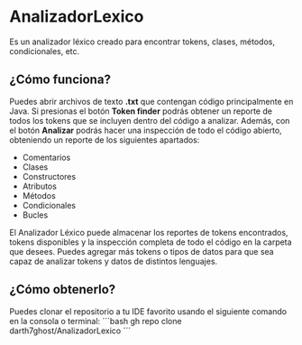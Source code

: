 # AnalizadorLexico
Es un analizador léxico creado para encontrar tokens, clases, métodos, condicionales, etc.

## ¿Cómo funciona?
Puedes abrir archivos de texto __.txt__ que contengan código principalmente en Java.
Si presionas el botón __Token finder__ podrás obtener un reporte de todos los tokens que se incluyen dentro del código a analizar.
Además, con el botón __Analizar__ podrás hacer una inspección de todo el código abierto, obteniendo un reporte de los siguientes apartados:
- Comentarios
- Clases
- Constructores
- Atributos
- Métodos
- Condicionales
- Bucles

El Analizador Léxico puede almacenar los reportes de tokens encontrados, tokens disponibles y la inspección completa de todo el código en la carpeta que desees.
Puedes agregar más tokens o tipos de datos para que sea capaz de analizar tokens y datos de distintos lenguajes.

## ¿Cómo obtenerlo?
Puedes clonar el repositorio a tu IDE favorito usando el siguiente comando en la consola o terminal:
´´´bash
gh repo clone darth7ghost/AnalizadorLexico
´´´
